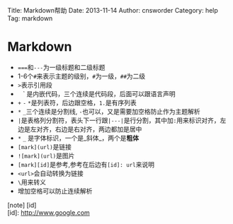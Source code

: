 Title: Markdown帮助
Date: 2013-11-14
Author: cnsworder
Category: help
Tag: markdown

Markdown
===================
+ `===`和`---`为一级标题和二级标题
+ 1-6个`#`来表示主题的级别，`#`为一级，`##`为二级
+ `>`表示引用段
+ ` ` ` 是内嵌代码，三个连续是代码段，后面可以跟语言声明
+ `+` `-` `*`是列表符，后边跟空格，`1.`是有序列表
+ `*` `_`三个连续是分割线, `-`也可以，又是需要加空格防止作为主题解析
+ `|`是表格列分割符，表头下一行跟`|---|`是行分割，其中加`:`用来标识对齐，左边是左对齐，右边是右对齐，两边都加是居中
+ `*` `_` 是字体标识，一个是_斜体_，两个是**粗体**
+ `[mark](url)`是链接
+ `![mark](url)`是图片
+ `[mark][id]`是参考,参考在后边有`[id]: url`来说明
+ `<url>`会自动转换为链接
+ `\`用来转义
+ 增加空格可以防止连续解析

[note] [id]   
[id]: http://www.google.com  

